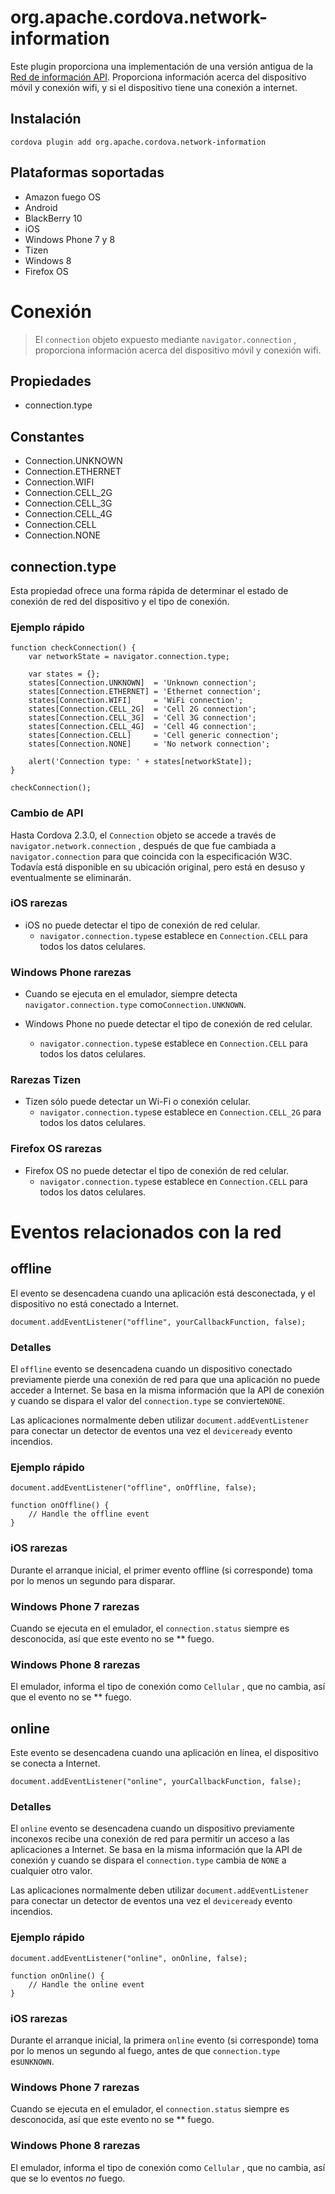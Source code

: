 <!---
    Licensed to the Apache Software Foundation (ASF) under one
    or more contributor license agreements.  See the NOTICE file
    distributed with this work for additional information
    regarding copyright ownership.  The ASF licenses this file
    to you under the Apache License, Version 2.0 (the
    "License"); you may not use this file except in compliance
    with the License.  You may obtain a copy of the License at

      http://www.apache.org/licenses/LICENSE-2.0

    Unless required by applicable law or agreed to in writing,
    software distributed under the License is distributed on an
    "AS IS" BASIS, WITHOUT WARRANTIES OR CONDITIONS OF ANY
    KIND, either express or implied.  See the License for the
    specific language governing permissions and limitations
    under the License.
-->

# org.apache.cordova.network-information

Este plugin proporciona una implementación de una versión antigua de la [Red de información API][1]. Proporciona información acerca del dispositivo móvil y conexión wifi, y si el dispositivo tiene una conexión a internet.

 [1]: http://www.w3.org/TR/2011/WD-netinfo-api-20110607/

## Instalación

    cordova plugin add org.apache.cordova.network-information
    

## Plataformas soportadas

*   Amazon fuego OS
*   Android
*   BlackBerry 10
*   iOS
*   Windows Phone 7 y 8
*   Tizen
*   Windows 8
*   Firefox OS

# Conexión

> El `connection` objeto expuesto mediante `navigator.connection` , proporciona información acerca del dispositivo móvil y conexión wifi.

## Propiedades

*   connection.type

## Constantes

*   Connection.UNKNOWN
*   Connection.ETHERNET
*   Connection.WIFI
*   Connection.CELL_2G
*   Connection.CELL_3G
*   Connection.CELL_4G
*   Connection.CELL
*   Connection.NONE

## connection.type

Esta propiedad ofrece una forma rápida de determinar el estado de conexión de red del dispositivo y el tipo de conexión.

### Ejemplo rápido

    function checkConnection() {
        var networkState = navigator.connection.type;
    
        var states = {};
        states[Connection.UNKNOWN]  = 'Unknown connection';
        states[Connection.ETHERNET] = 'Ethernet connection';
        states[Connection.WIFI]     = 'WiFi connection';
        states[Connection.CELL_2G]  = 'Cell 2G connection';
        states[Connection.CELL_3G]  = 'Cell 3G connection';
        states[Connection.CELL_4G]  = 'Cell 4G connection';
        states[Connection.CELL]     = 'Cell generic connection';
        states[Connection.NONE]     = 'No network connection';
    
        alert('Connection type: ' + states[networkState]);
    }
    
    checkConnection();
    

### Cambio de API

Hasta Cordova 2.3.0, el `Connection` objeto se accede a través de `navigator.network.connection` , después de que fue cambiada a `navigator.connection` para que coincida con la especificación W3C. Todavía está disponible en su ubicación original, pero está en desuso y eventualmente se eliminarán.

### iOS rarezas

*   iOS no puede detectar el tipo de conexión de red celular. 
    *   `navigator.connection.type`se establece en `Connection.CELL` para todos los datos celulares.

### Windows Phone rarezas

*   Cuando se ejecuta en el emulador, siempre detecta `navigator.connection.type` como`Connection.UNKNOWN`.

*   Windows Phone no puede detectar el tipo de conexión de red celular.
    
    *   `navigator.connection.type`se establece en `Connection.CELL` para todos los datos celulares.

### Rarezas Tizen

*   Tizen sólo puede detectar un Wi-Fi o conexión celular. 
    *   `navigator.connection.type`se establece en `Connection.CELL_2G` para todos los datos celulares.

### Firefox OS rarezas

*   Firefox OS no puede detectar el tipo de conexión de red celular. 
    *   `navigator.connection.type`se establece en `Connection.CELL` para todos los datos celulares.

# Eventos relacionados con la red

## offline

El evento se desencadena cuando una aplicación está desconectada, y el dispositivo no está conectado a Internet.

    document.addEventListener("offline", yourCallbackFunction, false);
    

### Detalles

El `offline` evento se desencadena cuando un dispositivo conectado previamente pierde una conexión de red para que una aplicación no puede acceder a Internet. Se basa en la misma información que la API de conexión y cuando se dispara el valor del `connection.type` se convierte`NONE`.

Las aplicaciones normalmente deben utilizar `document.addEventListener` para conectar un detector de eventos una vez el `deviceready` evento incendios.

### Ejemplo rápido

    document.addEventListener("offline", onOffline, false);
    
    function onOffline() {
        // Handle the offline event
    }
    

### iOS rarezas

Durante el arranque inicial, el primer evento offline (si corresponde) toma por lo menos un segundo para disparar.

### Windows Phone 7 rarezas

Cuando se ejecuta en el emulador, el `connection.status` siempre es desconocida, así que este evento no se ** fuego.

### Windows Phone 8 rarezas

El emulador, informa el tipo de conexión como `Cellular` , que no cambia, así que el evento no se ** fuego.

## online

Este evento se desencadena cuando una aplicación en línea, el dispositivo se conecta a Internet.

    document.addEventListener("online", yourCallbackFunction, false);
    

### Detalles

El `online` evento se desencadena cuando un dispositivo previamente inconexos recibe una conexión de red para permitir un acceso a las aplicaciones a Internet. Se basa en la misma información que la API de conexión y cuando se dispara el `connection.type` cambia de `NONE` a cualquier otro valor.

Las aplicaciones normalmente deben utilizar `document.addEventListener` para conectar un detector de eventos una vez el `deviceready` evento incendios.

### Ejemplo rápido

    document.addEventListener("online", onOnline, false);
    
    function onOnline() {
        // Handle the online event
    }
    

### iOS rarezas

Durante el arranque inicial, la primera `online` evento (si corresponde) toma por lo menos un segundo al fuego, antes de que `connection.type` es`UNKNOWN`.

### Windows Phone 7 rarezas

Cuando se ejecuta en el emulador, el `connection.status` siempre es desconocida, así que este evento no se ** fuego.

### Windows Phone 8 rarezas

El emulador, informa el tipo de conexión como `Cellular` , que no cambia, así que se lo eventos *no* fuego.